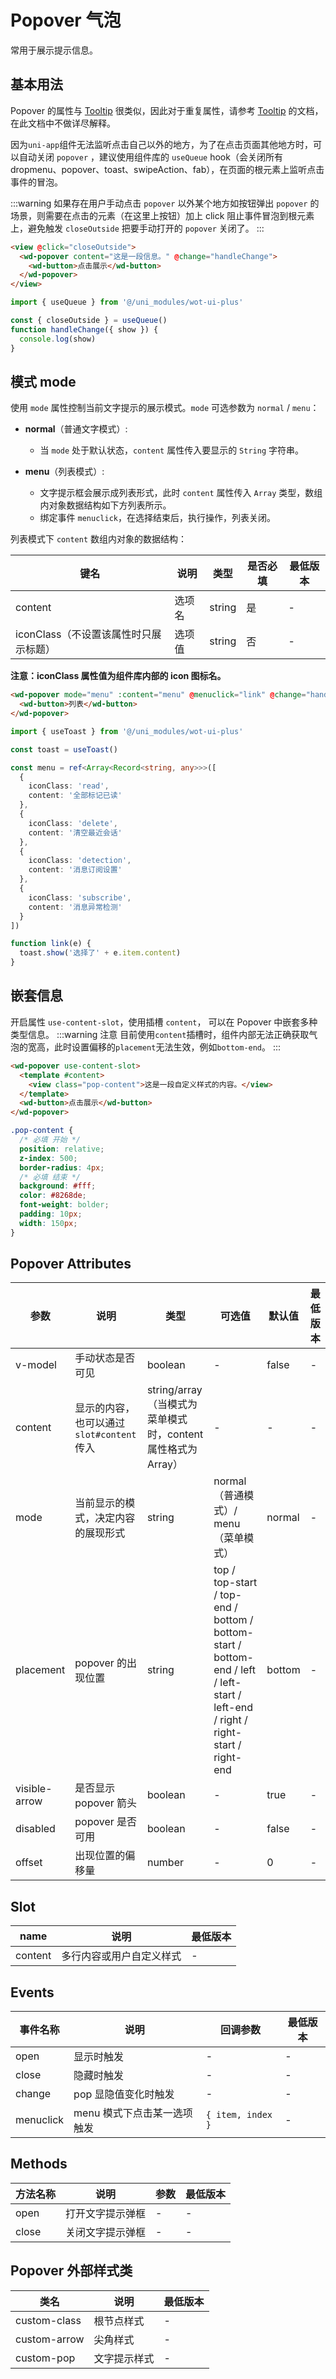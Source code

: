 # Popover 气泡

常用于展示提示信息。

## 基本用法

Popover 的属性与 [Tooltip](/component/tooltip.html) 很类似，因此对于重复属性，请参考 [Tooltip](/component/tooltip.html) 的文档，在此文档中不做详尽解释。

因为`uni-app`组件无法监听点击自己以外的地方，为了在点击页面其他地方时，可以自动关闭 `popover` ，建议使用组件库的 `useQueue` hook（会关闭所有 dropmenu、popover、toast、swipeAction、fab），在页面的根元素上监听点击事件的冒泡。

:::warning
如果存在用户手动点击 `popover` 以外某个地方如按钮弹出 `popover` 的场景，则需要在点击的元素（在这里上按钮）加上 click 阻止事件冒泡到根元素上，避免触发 `closeOutside` 把要手动打开的 `popover` 关闭了。
:::

```html
<view @click="closeOutside">
  <wd-popover content="这是一段信息。" @change="handleChange">
    <wd-button>点击展示</wd-button>
  </wd-popover>
</view>
```

```typescript
import { useQueue } from '@/uni_modules/wot-ui-plus'

const { closeOutside } = useQueue()
function handleChange({ show }) {
  console.log(show)
}
```

## 模式 mode

使用 `mode` 属性控制当前文字提示的展示模式。`mode` 可选参数为 `normal` / `menu`：

- **normal**（普通文字模式）:

  - 当 `mode` 处于默认状态，`content` 属性传入要显示的 `String` 字符串。

- **menu**（列表模式）:
  - 文字提示框会展示成列表形式，此时 `content` 属性传入 `Array` 类型，数组内对象数据结构如下方列表所示。
  - 绑定事件 `menuclick`，在选择结束后，执行操作，列表关闭。

列表模式下 `content` 数组内对象的数据结构：

| 键名                                  | 说明   | 类型   | 是否必填 | 最低版本 |
| ------------------------------------- | ------ | ------ | -------- | -------- |
| content                               | 选项名 | string | 是       | -        |
| iconClass（不设置该属性时只展示标题） | 选项值 | string | 否       | -        |

**注意：iconClass 属性值为组件库内部的 icon 图标名。**

```html
<wd-popover mode="menu" :content="menu" @menuclick="link" @change="handleChange">
  <wd-button>列表</wd-button>
</wd-popover>
```

```typescript
import { useToast } from '@/uni_modules/wot-ui-plus'

const toast = useToast()

const menu = ref<Array<Record<string, any>>>([
  {
    iconClass: 'read',
    content: '全部标记已读'
  },
  {
    iconClass: 'delete',
    content: '清空最近会话'
  },
  {
    iconClass: 'detection',
    content: '消息订阅设置'
  },
  {
    iconClass: 'subscribe',
    content: '消息异常检测'
  }
])

function link(e) {
  toast.show('选择了' + e.item.content)
}
```

## 嵌套信息

开启属性 `use-content-slot`，使用插槽 `content`， 可以在 Popover 中嵌套多种类型信息。
:::warning 注意
目前使用`content`插槽时，组件内部无法正确获取气泡的宽高，此时设置偏移的`placement`无法生效，例如`bottom-end`。
:::

```html
<wd-popover use-content-slot>
  <template #content>
    <view class="pop-content">这是一段自定义样式的内容。</view>
  </template>
  <wd-button>点击展示</wd-button>
</wd-popover>
```

```scss
.pop-content {
  /* 必填 开始 */
  position: relative;
  z-index: 500;
  border-radius: 4px;
  /* 必填 结束 */
  background: #fff;
  color: #8268de;
  font-weight: bolder;
  padding: 10px;
  width: 150px;
}
```

## Popover Attributes

| 参数          | 说明                                       | 类型                                                         | 可选值                                                                                                                          | 默认值 | 最低版本 |
| ------------- | ------------------------------------------ | ------------------------------------------------------------ | ------------------------------------------------------------------------------------------------------------------------------- | ------ | -------- |
| v-model         | 手动状态是否可见                           | boolean                                                      | -                                                                                                                               | false  | -        |
| content       | 显示的内容，也可以通过 `slot#content` 传入 | string/array（当模式为菜单模式时，content 属性格式为 Array） | -                                                                                                                               | -      | -        |
| mode          | 当前显示的模式，决定内容的展现形式         | string                                                       | normal（普通模式）/ menu（菜单模式）                                                                                            | normal | -        |
| placement     | popover 的出现位置                         | string                                                       | top / top-start / top-end / bottom / bottom-start / bottom-end / left / left-start / left-end / right / right-start / right-end | bottom | -        |
| visible-arrow | 是否显示 popover 箭头                      | boolean                                                      | -                                                                                                                               | true   | -        |
| disabled      | popover 是否可用                           | boolean                                                      | -                                                                                                                               | false  | -        |
| offset        | 出现位置的偏移量                           | number                                                       | -                                                                                                                               | 0      | -        |

## Slot

| name    | 说明                     | 最低版本 |
| ------- | ------------------------ | -------- |
| content | 多行内容或用户自定义样式 | -        |

## Events

| 事件名称       | 说明                        | 回调参数          | 最低版本 |
| -------------- | --------------------------- | ----------------- | -------- |
| open      | 显示时触发                  | -                 | -        |
| close     | 隐藏时触发                  | -                 | -        |
| change    | pop 显隐值变化时触发        | -                 | -        |
| menuclick | menu 模式下点击某一选项触发 | `{ item, index }` | -        |

## Methods

| 方法名称 | 说明             | 参数 | 最低版本 |
| -------- | ---------------- | ---- | -------- |
| open     | 打开文字提示弹框 | -    | -        |
| close    | 关闭文字提示弹框 | -    | -        |

## Popover 外部样式类

| 类名         | 说明         | 最低版本 |
| ------------ | ------------ | -------- |
| custom-class | 根节点样式   | -        |
| custom-arrow | 尖角样式     | -        |
| custom-pop   | 文字提示样式 | -        |
